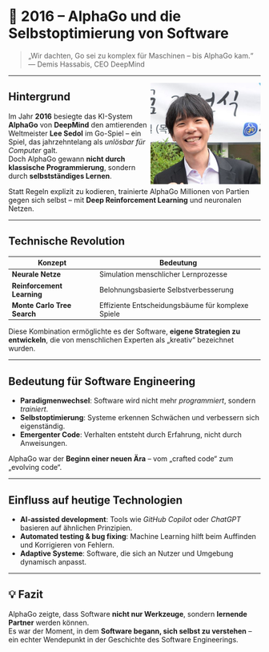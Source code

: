 # 🧠 2016 – AlphaGo und die Selbstoptimierung von Software



> „Wir dachten, Go sei zu komplex für Maschinen – bis AlphaGo kam.“  
> — Demis Hassabis, CEO DeepMind

---



<img src="images/Lee_Se-Dol.jpg" style="margin-top: 130" alt="Beschreibung" align="right" width="220">

##  Hintergrund

Im Jahr **2016** besiegte das KI-System **AlphaGo** von **DeepMind** den amtierenden Weltmeister **Lee Sedol** im Go-Spiel – ein Spiel, das jahrzehntelang als _unlösbar für Computer_ galt.  
Doch AlphaGo gewann **nicht durch klassische Programmierung**, sondern durch **selbstständiges Lernen**.

Statt Regeln explizit zu kodieren, trainierte AlphaGo Millionen von Partien gegen sich selbst – mit **Deep Reinforcement Learning** und neuronalen Netzen.

---

##  Technische Revolution

| Konzept                     | Bedeutung                                         |
| --------------------------- | ------------------------------------------------- |
| **Neurale Netze**           | Simulation menschlicher Lernprozesse              |
| **Reinforcement Learning**  | Belohnungsbasierte Selbstverbesserung             |
| **Monte Carlo Tree Search** | Effiziente Entscheidungsbäume für komplexe Spiele |

Diese Kombination ermöglichte es der Software, **eigene Strategien zu entwickeln**, die von menschlichen Experten als „kreativ“ bezeichnet wurden.

---

##  Bedeutung für Software Engineering

-   **Paradigmenwechsel**: Software wird nicht mehr _programmiert_, sondern _trainiert_.
-   **Selbstoptimierung**: Systeme erkennen Schwächen und verbessern sich eigenständig.
-   **Emergenter Code**: Verhalten entsteht durch Erfahrung, nicht durch Anweisungen.

AlphaGo war der **Beginn einer neuen Ära** – vom „crafted code“ zum „evolving code“.

---

##  Einfluss auf heutige Technologien

-   **AI-assisted development**: Tools wie _GitHub Copilot_ oder _ChatGPT_ basieren auf ähnlichen Prinzipien.
-   **Automated testing & bug fixing**: Machine Learning hilft beim Auffinden und Korrigieren von Fehlern.
-   **Adaptive Systeme**: Software, die sich an Nutzer und Umgebung dynamisch anpasst.

---

## 💡 Fazit

AlphaGo zeigte, dass Software **nicht nur Werkzeuge**, sondern **lernende Partner** werden können.  
Es war der Moment, in dem **Software begann, sich selbst zu verstehen** – ein echter Wendepunkt in der Geschichte des Software Engineerings.
